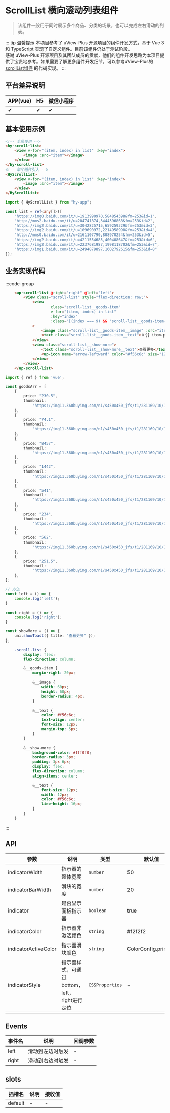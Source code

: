 # ScrollList 横向滚动列表组件
> 该组件一般用于同时展示多个商品、分类的场景，也可以完成左右滑动的列表。

::: tip 温馨提示
本项目参考了 uView-Plus 开源项目的组件开发方式，基于 Vue 3 和 TypeScript 实现了自定义组件。目前该组件仍处于测试阶段。<br>
感谢 uView-Plus 开源项目及其团队成员的贡献，他们的组件开发思路为本项目提供了宝贵地参考。如果需要了解更多组件开发细节，可以参考uView-Plus的 [scrollList组件](https://uiadmin.net/uview-plus/components/scroll.html) 的代码实现。
:::

## 平台差异说明

| APP(vue) | H5 | 微信小程序 |
|-----|----|-------|
| ✔   | ✔  | ✔     |

## 基本使用示例

```html
<!-- 全局使用 -->
<hy-scroll-list>
    <view v-for="(item, index) in list" :key="index">
        <image :src="item"></image>
    </view>
</hy-scroll-list>
<!-- 单个组件引入 -->
<HyScrollList>
    <view v-for="(item, index) in list" :key="index">
        <image :src="item"></image>
    </view>
</HyScrollList>
```
```ts
import { HyScrollList } from "hy-app";

const list = ref<any[]>([
    "https://img0.baidu.com/it/u=1913990970,584854398&fm=253&id=1",
    "http://mms2.baidu.com/it/u=204741874,3444396868&fm=253&id=2",
    "https://img2.baidu.com/it/u=3042825715,659259329&fm=253&id=3",
    "https://img2.baidu.com/it/u=109690972,2214958998&fm=253&id=4",
    "http://mms0.baidu.com/it/u=2161107790,808970254&fm=253&id=5",
    "https://img2.baidu.com/it/u=4211554685,400408647&fm=253&id=6",
    "https://img2.baidu.com/it/u=2237681987,1998118702&fm=253&id=7",
    "https://img1.baidu.com/it/u=2494879897,1602792615&fm=253&id=8"
]);
```

## 业务实现代码

:::code-group
```html [vue]
    <up-scroll-list @right="right" @left="left">
        <view class="scroll-list" style="flex-direction: row;">
            <view
                    class="scroll-list__goods-item"
                    v-for="(item, index) in list"
                    :key="index"
                    :class="[(index === 9) && 'scroll-list__goods-item--no-margin-right']"
            >
                <image class="scroll-list__goods-item__image" :src="item.thumb"></image>
                <text class="scroll-list__goods-item__text">￥{{ item.price }}</text>
            </view>
            <view class="scroll-list__show-more">
                <text class="scroll-list__show-more__text">查看更多</text>
                <up-icon name="arrow-leftward" color="#f56c6c" size="12"></up-icon>
            </view>
        </view>
    </up-scroll-list>
```

```ts [index.ts]
import { ref } from 'vue';

const goodsArr = [
    {
        price: "230.5",
        thumbnail:
            "https://img11.360buyimg.com/n1/s450x450_jfs/t1/281169/10/14028/31748/67ecf51dF384c5bd6/1ec0c214ea7a914e.png",
    },
    {
        price: "74.1",
        thumbnail:
            "https://img11.360buyimg.com/n1/s450x450_jfs/t1/281169/10/14028/31748/67ecf51dF384c5bd6/1ec0c214ea7a914e.png",
    },
    {
        price: "8457",
        thumbnail:
            "https://img11.360buyimg.com/n1/s450x450_jfs/t1/281169/10/14028/31748/67ecf51dF384c5bd6/1ec0c214ea7a914e.png",
    },
    {
        price: "1442",
        thumbnail:
            "https://img11.360buyimg.com/n1/s450x450_jfs/t1/281169/10/14028/31748/67ecf51dF384c5bd6/1ec0c214ea7a914e.png",
    },
    {
        price: "541",
        thumbnail:
            "https://img11.360buyimg.com/n1/s450x450_jfs/t1/281169/10/14028/31748/67ecf51dF384c5bd6/1ec0c214ea7a914e.png",
    },
    {
        price: "234",
        thumbnail:
            "https://img11.360buyimg.com/n1/s450x450_jfs/t1/281169/10/14028/31748/67ecf51dF384c5bd6/1ec0c214ea7a914e.png",
    },
    {
        price: "562",
        thumbnail:
            "https://img11.360buyimg.com/n1/s450x450_jfs/t1/281169/10/14028/31748/67ecf51dF384c5bd6/1ec0c214ea7a914e.png",
    },
    {
        price: "251.5",
        thumbnail:
            "https://img11.360buyimg.com/n1/s450x450_jfs/t1/281169/10/14028/31748/67ecf51dF384c5bd6/1ec0c214ea7a914e.png",
    },
];

// 方法  
const left = () => {
    console.log('left');
}

const right = () => {
    console.log('right');
}

const showMore = () => {
    uni.showToast({ title: "查看更多" });
};
```

```scss [index.scss]
    .scroll-list {
        display: flex;
        flex-direction: column;

        &__goods-item {
            margin-right: 20px;

            &__image {
                width: 60px;
                height: 60px;
                border-radius: 4px;
            }

            &__text {
                color: #f56c6c;
                text-align: center;
                font-size: 12px;
                margin-top: 5px;
            }
        }

        &__show-more {
            background-color: #fff0f0;
            border-radius: 3px;
            padding: 3px 6px;
            display: flex;
            flex-direction: column;
            align-items: center;

            &__text {
                font-size: 12px;
                width: 12px;
                color: #f56c6c;
                line-height: 16px;
            }
        }
    }
```
:::

## API

| 参数                   | 说明                             | 类型              | 默认值                 |
|----------------------|--------------------------------|-----------------|---------------------|
| indicatorWidth       | 指示器的整体宽度                       | `number`        | 50                  |
| indicatorBarWidth    | 滑块的宽度                          | `number`        | 20                  |
| indicator            | 是否显示面板指示器                      | `boolean`       | true                |
| indicatorColor       | 指示器非激活颜色                       | `string`        | #f2f2f2             |
| indicatorActiveColor | 指示器滑块颜色                        | `string`        | ColorConfig.primary |
| indicatorStyle       | 指示器样式，可通过bottom，left，right进行定位 | `CSSProperties` | -                   |

## Events

| 事件名   | 说明       | 回调参数 |
|-------|----------|------|
| left  | 滑动到左边时触发 | -    |
| right | 滑动到右边时触发 | -    |

## slots

| 插槽名     | 说明 | 接收值 |
|---------|----|-----|
| default | -  | -   |